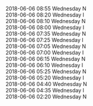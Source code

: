 2018-06-06 08:55 Wednesday  N  
2018-06-06 08:20 Wednesday  I  
2018-06-06 08:10 Wednesday  N  
2018-06-06 08:00 Wednesday  I  
2018-06-06 07:35 Wednesday  N  
2018-06-06 07:25 Wednesday  I  
2018-06-06 07:05 Wednesday  N  
2018-06-06 07:00 Wednesday  I  
2018-06-06 06:15 Wednesday  N  
2018-06-06 06:10 Wednesday  I  
2018-06-06 05:25 Wednesday  N  
2018-06-06 05:20 Wednesday  I  
2018-06-06 04:40 Wednesday  N  
2018-06-06 04:35 Wednesday  I  
2018-06-06 02:20 Wednesday  N  
